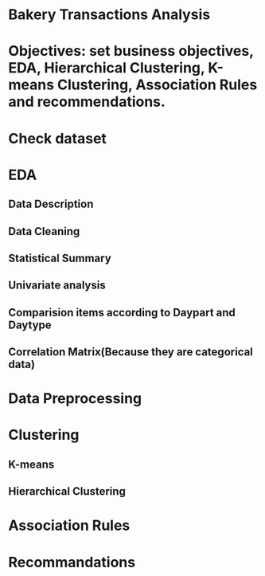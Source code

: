 # Bakery Transactions Analysis
# Objectives: set business objectives, EDA, Hierarchical Clustering, K-means Clustering, Association Rules and recommendations.
# Check dataset
# EDA 
## Data Description
## Data Cleaning
## Statistical Summary
## Univariate analysis
## Comparision items according to Daypart and Daytype
## Correlation Matrix(Because they are categorical data)
# Data Preprocessing
# Clustering
## K-means
## Hierarchical Clustering
# Association Rules
# Recommandations



